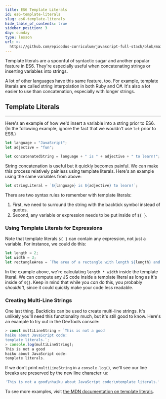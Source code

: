 ```yaml
---
title: ES6 Template Literals
id: es6-template-literals
slug: es6-template-literals
hide_table_of_contents: true
sidebar_position: 3
day: sunday
type: lesson
url: >-
  https://github.com/epicodus-curriculum/javascript-full-stack/blob/main/2e_template_literals_in_es6.md
---
```


Template literals are a spoonful of syntactic sugar and another popular feature in ES6. They're especially useful when concatenating strings or inserting variables into strings.

A lot of other languages have this same feature, too. For example, template literals are called string interpolation in both Ruby and C#. It's also a lot easier to use than concatenation, especially with longer strings. 

## Template Literals
---

Here's an example of how we'd insert a variable into a string prior to ES6. (In the following example, ignore the fact that we wouldn't use `let` prior to ES6.)

```javascript
let language = "JavaScript";
let adjective = "fun";

let concatenatedString = language + " is " + adjective + " to learn!";
```

String concatenation is useful but it quickly becomes painful. We can make this process relatively painless using template literals. Here's an example using the same variables from above:

```javascript
let stringLiteral = `${language} is ${adjective} to learn!`;
```

There are two syntax rules to remember with template literals:

1. First, we need to surround the string with the backtick symbol instead of quotes. 
2. Second, any variable or expression needs to be put inside of `${ }`.

### Using Template Literals for Expressions

Note that template literals `${ }` can contain any expression, not just a variable. For instance, we could do this:

```javascript
let length = 2;
let width = 3;
let rectangleArea = `The area of a rectangle with length ${length} and width ${width} is ${length * width}.`;
```

In the example above, we're calculating `length * width` inside the template literal. We can compute any JS code inside a template literal as long as it's inside of `${}`. Keep in mind that while you _can_ do this, you probably _shouldn't_, since it could quickly make your code less readable.

### Creating Multi-Line Strings

One last thing. Backticks can be used to create multi-line strings. It's unlikely you'll need this functionality much, but it's still good to know. Here's an example to try out in the DevTools console:

```javascript
> const multiLineString = `This is not a good
haiku about JavaScript code:
template literals.`;
> console.log(multiLineString);
This is not a good
haiku about JavaScript code:
template literals.
```

If we don't print `multiLineString` in a `console.log()`, we'll see our line breaks are preserved by the new line character `\n`:

```js
'This is not a good\nhaiku about JavaScript code:\ntemplate literals.'
```

To see more examples, visit [the MDN documentation on template literals](https://developer.mozilla.org/en-US/docs/Web/JavaScript/Reference/Template_literals).